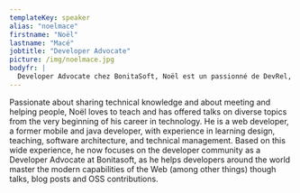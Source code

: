 ```yaml
---
templateKey: speaker
alias: "noelmace"
firstname: "Noël"
lastname: "Macé"
jobtitle: "Developer Advocate"
picture: /img/noelmace.jpg
bodyfr: |
  Developer Advocate chez BonitaSoft, Noël est un passionné de DevRel, d'enseignement, et de transmission de compétences en général. Tour à tour ingénieur pédagogique, formateur, architecte et développeur web depuis plus de 10 ans, il consacre aujourd'hui l’essentiel de son temps à accompagner la communauté vers une meilleure maîtrise et adoption des capacités modernes du Web.
---
```

Passionate about sharing technical knowledge and about meeting and helping people, Noël loves to teach and has offered talks on diverse topics from the very beginning of his career in technology. He is a web developer, a former mobile and java developer, with experience in learning design, teaching, software architecture, and technical management. Based on this wide experience, he now focuses on the developer community as a Developer Advocate at Bonitasoft, as he helps developers around the world master the modern capabilities of the Web (among other things) though talks, blog posts and OSS contributions.
